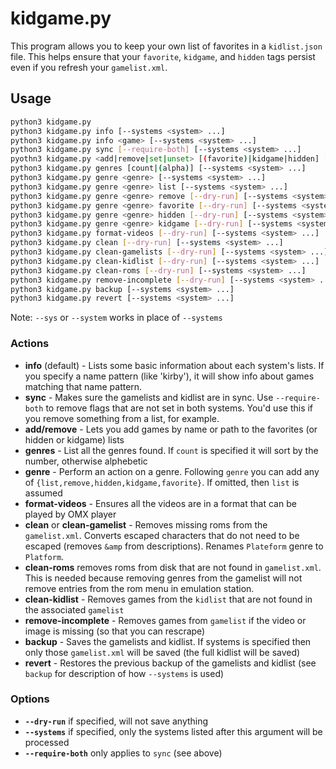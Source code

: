 # kidgame.py

This program allows you to keep your own list of favorites in a `kidlist.json` file. This helps ensure that your `favorite`, `kidgame`, and `hidden` tags persist even if you refresh your `gamelist.xml`.

## Usage

```sh
python3 kidgame.py
python3 kidgame.py info [--systems <system> ...]
python3 kidgame.py info <game> [--systems <system> ...]
python3 kidgame.py sync [--require-both] [--systems <system> ...]
pyothn3 kidgame.py <add|remove|set|unset> [(favorite)|kidgame|hidden] [system] <path or name> <path or name>
python3 kidgame.py genres [count|(alpha)] [--systems <system> ...]
python3 kidgame.py genre <genre> [--systems <system> ...]
python3 kidgame.py genre <genre> list [--systems <system> ...]
python3 kidgame.py genre <genre> remove [--dry-run] [--systems <system> ...]
python3 kidgame.py genre <genre> favorite [--dry-run] [--systems <system> ...]
python3 kidgame.py genre <genre> hidden [--dry-run] [--systems <system> ...]
python3 kidgame.py genre <genre> kidgame [--dry-run] [--systems <system> ...]
python3 kidgame.py format-videos [--dry-run] [--systems <system> ...]
python3 kidgame.py clean [--dry-run] [--systems <system> ...]
python3 kidgame.py clean-gamelists [--dry-run] [--systems <system> ...]
python3 kidgame.py clean-kidlist [--dry-run] [--systems <system> ...]
python3 kidgame.py clean-roms [--dry-run] [--systems <system> ...]
python3 kidgame.py remove-incomplete [--dry-run] [--systems <system> ...]
python3 kidgame.py backup [--systems <system> ...]
python3 kidgame.py revert [--systems <system> ...]
```

Note: `--sys` or `--system` works in place of `--systems`

### Actions

* **info** (default) - Lists some basic information about each system's lists. If you specify a name pattern (like 'kirby'), it will show info about games matching that name pattern. 
* **sync** - Makes sure the gamelists and kidlist are in sync. Use `--require-both` to remove flags that are not set in both systems. You'd use this if you remove something from a list, for example.
* **add/remove** - Lets you add games by name or path to the favorites (or hidden or kidgame) lists
* **genres** - List all the genres found. If `count` is specified it will sort by the number, otherwise alphebetic
* **genre** - Perform an action on a genre. Following `genre` you can add any of `{list,remove,hidden,kidgame,favorite}`. If omitted, then `list` is assumed
* **format-videos** - Ensures all the videos are in a format that can be played by OMX player
* **clean** or **clean-gamelist** - Removes missing roms from the `gamelist.xml`. Converts escaped characters that do not need to be escaped (removes `&amp` from descriptions). Renames `Plateform` genre to `Platform`. 
* **clean-roms** removes roms from disk that are not found in `gamelist.xml`. This is needed because removing genres from the gamelist will not remove entries from the rom menu in emulation station.
* **clean-kidlist** - Removes games from the `kidlist` that are not found in the associated `gamelist`
* **remove-incomplete** - Removes games from `gamelist` if the video or image is missing (so that you can rescrape)
* **backup** - Saves the gamelists and kidlist. If systems is specified then only those `gamelist.xml` will be saved (the full kidlist will be saved)
* **revert** - Restores the previous backup of the gamelists and kidlist (see `backup` for description of how `--systems` is used)

### Options

* **`--dry-run`** if specified, will not save anything
* **`--systems`** if specified, only the systems listed after this argument will be processed
* **`--require-both`** only applies to `sync` (see above)
